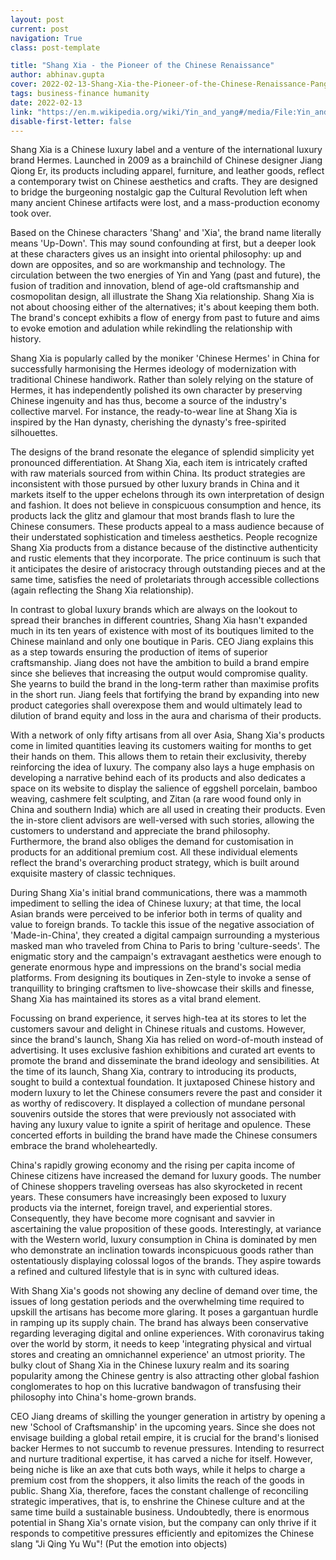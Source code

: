 ```yaml
---
layout: post
current: post
navigation: True
class: post-template

title: "Shang Xia - the Pioneer of the Chinese Renaissance"
author: abhinav.gupta
cover: 2022-02-13-Shang-Xia-the-Pioneer-of-the-Chinese-Renaissance-Pangean-2.png
tags: business-finance humanity
date: 2022-02-13
link: "https://en.m.wikipedia.org/wiki/Yin_and_yang#/media/File:Yin_and_Yang_symbol.svg"
disable-first-letter: false
---
```

<p>Shang Xia is a Chinese luxury label and a venture of the international luxury brand Hermes. Launched in 2009 as a brainchild of Chinese designer Jiang Qiong Er, its products including apparel, furniture, and leather goods, reflect a contemporary twist on Chinese aesthetics and crafts. They are designed to bridge the burgeoning nostalgic gap the Cultural Revolution left when many ancient Chinese artifacts were lost, and a mass-production economy took over.&nbsp;</p><p>Based on the Chinese characters 'Shang' and 'Xia', the brand name literally means 'Up-Down'. This may sound confounding at first, but a deeper look at these characters gives us an insight into oriental philosophy: up and down are opposites, and so are workmanship and technology. The circulation between the two energies of Yin and Yang (past and future), the fusion of tradition and innovation, blend of age-old craftsmanship and cosmopolitan design, all illustrate the Shang Xia relationship. Shang Xia is not about choosing either of the alternatives; it's about keeping them both. The brand's concept exhibits a flow of energy from past to future and aims to evoke emotion and adulation while rekindling the relationship with history.&nbsp;</p><p>Shang Xia is popularly called by the moniker 'Chinese Hermes' in China for successfully harmonising the Hermes ideology of modernization with traditional Chinese handiwork. Rather than solely relying on the stature of Hermes, it has independently polished its own character by preserving Chinese ingenuity and has thus, become a source of the industry's collective marvel. For instance, the ready-to-wear line at Shang Xia is inspired by the Han dynasty, cherishing the dynasty's free-spirited silhouettes.&nbsp;</p><p>The designs of the brand resonate the elegance of splendid simplicity yet pronounced differentiation. At Shang Xia, each item is intricately crafted with raw materials sourced from within China. Its product strategies are inconsistent with those pursued by other luxury brands in China and it markets itself to the upper echelons through its own interpretation of design and fashion. It does not believe in conspicuous consumption and hence, its products lack the glitz and glamour that most brands flash to lure the Chinese consumers. These products appeal to a mass audience because of their understated sophistication and timeless aesthetics. People recognize Shang Xia products from a distance because of the distinctive authenticity and rustic elements that they incorporate. The price continuum is such that it anticipates the desire of aristocracy through outstanding pieces and at the same time, satisfies the need of proletariats through accessible collections (again reflecting the Shang Xia relationship).&nbsp;</p><p>In contrast to global luxury brands which are always on the lookout to spread their branches in different countries, Shang Xia hasn't expanded much in its ten years of existence with most of its boutiques limited to the Chinese mainland and only one boutique in Paris. CEO Jiang explains this as a step towards ensuring the production of items of superior craftsmanship. Jiang does not have the ambition to build a brand empire since she believes that increasing the output would compromise quality. She yearns to build the brand in the long-term rather than maximise profits in the short run. Jiang feels that fortifying the brand by expanding into new product categories shall overexpose them and would ultimately lead to dilution of brand equity and loss in the aura and charisma of their products.&nbsp;</p><p>With a network of only fifty artisans from all over Asia, Shang Xia's products come in limited quantities leaving its customers waiting for months to get their hands on them. This allows them to retain their exclusivity, thereby reinforcing the idea of luxury. The company also lays a huge emphasis on developing a narrative behind each of its products and also dedicates a space on its website to display the salience of eggshell porcelain, bamboo weaving, cashmere felt sculpting, and Zitan (a rare wood found only in China and southern India) which are all used in creating their products. Even the in-store client advisors are well-versed with such stories, allowing the customers to understand and appreciate the brand philosophy. Furthermore, the brand also obliges the demand for customisation in products for an additional premium cost. All these individual elements reflect the brand's overarching product strategy, which is built around exquisite mastery of classic techniques.&nbsp;</p><p>During Shang Xia's initial brand communications, there was a mammoth impediment to selling the idea of Chinese luxury; at that time, the local Asian brands were perceived to be inferior both in terms of quality and value to foreign brands. To tackle this issue of the negative association of 'Made-in-China', they created a digital campaign surrounding a mysterious masked man who traveled from China to Paris to bring 'culture-seeds'. The enigmatic story and the campaign's extravagant aesthetics were enough to generate enormous hype and impressions on the brand's social media platforms. From designing its boutiques in Zen-style to invoke a sense of tranquillity to bringing craftsmen to live-showcase their skills and finesse, Shang Xia has maintained its stores as a vital brand element.&nbsp;</p><p>Focussing on brand experience, it serves high-tea at its stores to let the customers savour and delight in Chinese rituals and customs. However, since the brand's launch, Shang Xia has relied on word-of-mouth instead of advertising. It uses exclusive fashion exhibitions and curated art events to promote the brand and disseminate the brand ideology and sensibilities. At the time of its launch, Shang Xia, contrary to introducing its products, sought to build a contextual foundation. It juxtaposed Chinese history and modern luxury to let the Chinese consumers revere the past and consider it as worthy of rediscovery. It displayed a collection of mundane personal souvenirs outside the stores that were previously not associated with having any luxury value to ignite a spirit of heritage and opulence. These concerted efforts in building the brand have made the Chinese consumers embrace the brand wholeheartedly.&nbsp;</p><p>China's rapidly growing economy and the rising per capita income of Chinese citizens have increased the demand for luxury goods. The number of Chinese shoppers traveling overseas has also skyrocketed in recent years. These consumers have increasingly been exposed to luxury products via the internet, foreign travel, and experiential stores. Consequently, they have become more cognisant and savvier in ascertaining the value proposition of these goods. Interestingly, at variance with the Western world, luxury consumption in China is dominated by men who demonstrate an inclination towards inconspicuous goods rather than ostentatiously displaying colossal logos of the brands. They aspire towards a refined and cultured lifestyle that is in sync with cultured ideas.</p><p>With Shang Xia's goods not showing any decline of demand over time, the issues of long gestation periods and the overwhelming time required to upskill the artisans has become more glaring. It poses a gargantuan hurdle in ramping up its supply chain. The brand has always been conservative regarding leveraging digital and online experiences. With coronavirus taking over the world by storm, it needs to keep 'integrating physical and virtual stores and creating an omnichannel experience' an utmost priority. The bulky clout of Shang Xia in the Chinese luxury realm and its soaring popularity among the Chinese gentry is also attracting other global fashion conglomerates to hop on this lucrative bandwagon of transfusing their philosophy into China's home-grown brands.&nbsp;</p><p>CEO Jiang dreams of skilling the younger generation in artistry by opening a new 'School of Craftsmanship' in the upcoming years. Since she does not envisage building a global retail empire, it is crucial for the brand's lionised backer Hermes to not succumb to revenue pressures. Intending to resurrect and nurture traditional expertise, it has carved a niche for itself. However, being niche is like an axe that cuts both ways, while it helps to charge a premium cost from the shoppers, it also limits the reach of the goods in public. Shang Xia, therefore, faces the constant challenge of reconciling strategic imperatives, that is, to enshrine the Chinese culture and at the same time build a sustainable business. Undoubtedly, there is enormous potential in Shang Xia's ornate vision, but the company can only thrive if it responds to competitive pressures efficiently and epitomizes the Chinese slang "Ji Qing Yu Wu"! (Put the emotion into objects)</p>